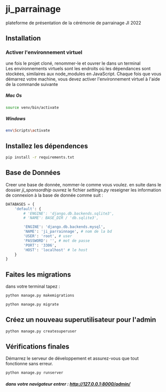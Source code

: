 # ji_parrainage
plateforme de présentation de la cérémonie de parrainage JI 2022

## Installation
### Activer l'environnement virtuel
une fois le projet cloné, renommer-le et ouvrer le dans un terminal <br>
Les environnements virtuels sont les endroits où les dépendances sont stockées, similaires aux node_modules en JavaScript. Chaque fois que vous démarrez votre machine, vous devez activer l'environnement virtuel à l'aide de la commande suivante
##### Mac Os

```bash
source venv/bin/activate
```
##### Windows

```bash
env\Scripts\activate
```
## Installez les dépendences

```bash
pip install -r requirements.txt
```
## Base de Données
Creer une base de donnée, nommer-le comme vous voulez.
en suite dans le dossier *ji_sponsordhip* ouvrez le fichier *settings.py* reseigner les information de connexion à la base de donnée comme suit :
```python
DATABASES = {
    'default': {
        # 'ENGINE': 'django.db.backends.sqlite3',
        # 'NAME': BASE_DIR / 'db.sqlite3',

        'ENGINE': 'django.db.backends.mysql',
        'NAME': 'ji_parrainnage', # nom de la bd
        'USER': 'root', # user
        'PASSWORD': '', # mot de passe
        'PORT': '3306',
        'HOST': 'localhost' # le host
    }
}
```
## Faites les migrations
dans votre terminal tapez :

```bash
python manage.py makemigrations

python manage.py migrate
```
## Créez un nouveau superutilisateur pour l'admin

```bash
python manage.py createsuperuser
```
## Vérifications finales
Démarrez le serveur de développement et assurez-vous que tout fonctionne sans erreur.

```bash
python manage.py runserver
```
##### dans votre navigateur entrer : http://127.0.0.1:8000/admin/
